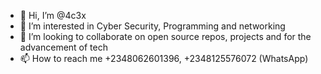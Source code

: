 - 👋 Hi, I’m @4c3x
- 👀 I’m interested in Cyber Security, Programming and networking
- 💞️ I’m looking to collaborate on open source repos, projects and for the advancement of tech
- 📫 How to reach me +2348062601396, +2348125576072 (WhatsApp)

<!---
4c3x/4c3x is a ✨ special ✨ repository because its `README.md` (this file) appears on your GitHub profile.
You can click the Preview link to take a look at your changes.
--->
